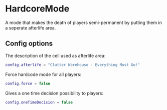 # HardcoreMode

A mode that makes the death of players semi-permanent by putting them in a seperate afterlife area.

## Config options

The description of the cell used as afterlife area:
```Lua
config.afterlife = "Clutter Warehouse - Everything Must Go!"
```
Force hardcode mode for all players:
```Lua
config.force = false
```
Gives a one time decision possibility to players:
```Lua
config.oneTimeDecision = false
```
